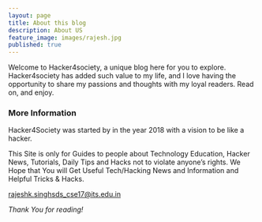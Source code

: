 ```yaml
---
layout: page
title: About this blog
description: About US
feature_image: images/rajesh.jpg
published: true
---
```


Welcome to Hacker4society, a unique blog here for you to explore. Hacker4society has added such value to my life, and I love having the opportunity to share my passions and thoughts with my loyal readers. Read on, and enjoy.
### More Information
Hacker4Society was started by in the year  2018  with a vision to be like a hacker.

This Site is only for Guides to people about Technology Education, Hacker News, Tutorials, Daily Tips and Hacks not to violate anyone’s rights. We Hope that You will Get Useful Tech/Hacking News and Information and Helpful Tricks & Hacks.

[rajeshk.singhsds_cse17@its.edu.in](mailto:rajeshk.singhsds_cse17@its.edu.in)

*Thank You for reading!*
